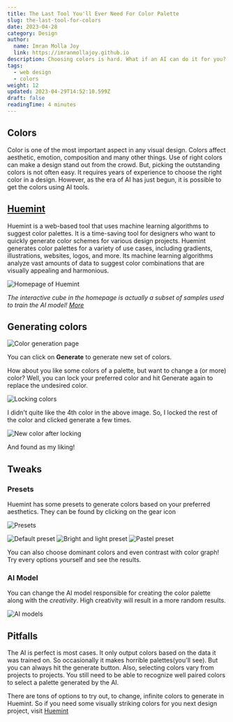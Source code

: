 ```yaml
---
title: The Last Tool You'll Ever Need For Color Palette
slug: the-last-tool-for-colors
date: 2023-04-28
category: Design
author:
  name: Imran Molla Joy
  link: https://imranmollajoy.github.io
description: Choosing colors is hard. What if an AI can do it for you? Let's explore the possibilities.
tags:
  - web design
  - colors
weight: 12
updated: 2023-04-29T14:52:10.599Z
draft: false
readingTime: 4 minutes
---
```


## Colors

Color is one of the most important aspect in any visual design. Colors affect aesthetic, emotion, composition and many other things. Use of right colors can make a design stand out from the crowd. But, picking the outstanding colors is not often easy. It requires years of experience to choose the right color in a design. However, as the era of AI has just begun, it is possible to get the colors using AI tools.

## [Huemint](https://huemint.com)

Huemint is a web-based tool that uses machine learning algorithms to suggest color palettes. It is a time-saving tool for designers who want to quickly generate color schemes for various design projects. Huemint generates color palettes for a variety of use cases, including gradients, illustrations, websites, logos, and more. Its machine learning algorithms analyze vast amounts of data to suggest color combinations that are visually appealing and harmonious.

![Homepage of Huemint]({slug}/huemint_homepage.webp)

_The interactive cube in the homepage is actually a subset of samples used to train the AI model! [More](https://huemint.com/about/#:~:text=subset%20of%20the-,samples,-plotted%20in%20CIE)_

## Generating colors

![Color generation page](the-last-tool-for-colors/magazine_colors.webp)

You can click on **Generate** to generate new set of colors.

How about you like some colors of a palette, but want to change a (or more) color? Well, you can lock your preferred color and hit Generate again to replace the undesired color.

![Locking colors](the-last-tool-for-colors/lock_colors.webp)

I didn't quite like the 4th color in the above image. So, I locked the rest of the color and clicked generate a few times.

![New color after locking](the-last-tool-for-colors/picked_color_after_lock.webp)

And found as my liking!

## Tweaks

### Presets

Huemint has some presets to generate colors based on your preferred aesthetics. They can be found by clicking on the gear icon

![Presets](the-last-tool-for-colors/preset_options.webp)

<div class="flex gap-4 flex-col lg:flex-row">

![Default preset](the-last-tool-for-colors/preset_default.webp)
![Bright and light preset](the-last-tool-for-colors/preset_bright.webp)
![Pastel preset](the-last-tool-for-colors/preset_pastel.webp)

</div>

You can also choose dominant colors and even contrast with color graph! Try every options yourself and see the results.

### AI Model

You can change the AI model responsible for creating the color palette along with the _creativity_. High creativity will result in a more random results.

![AI models](the-last-tool-for-colors/generation_option.webp)

## Pitfalls

The AI is perfect is most cases. It only output colors based on the data it was trained on. So occasionally it makes horrible palettes(you'll see). But you can always hit the generate button. Also, selecting colors vary from projects to projects. You still need to be able to recognize well paired colors to select a palette generated by the AI.

There are tons of options to try out, to change, infinite colors to generate in Huemint. So if you need some visually striking colors for you next design project, visit [Huemint](https://huemint.com)
